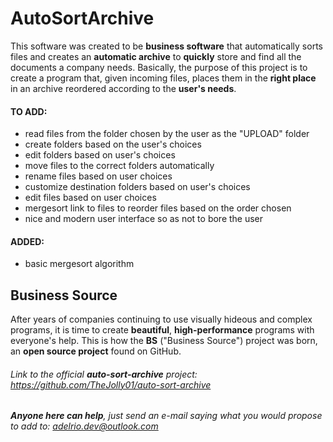 # AutoSortArchive
This software was created to be **business software** that automatically sorts files and creates an **automatic archive** to **quickly** store and find all the documents a company needs.
Basically, the purpose of this project is to create a program that, given incoming files, places them in the **right place** in an archive reordered according to the **user's needs**.

#### TO ADD:
- read files from the folder chosen by the user as the "UPLOAD" folder
- create folders based on the user's choices
- edit folders based on user's choices 
- move files to the correct folders automatically
- rename files based on user choices
- customize destination folders based on user's choices
- edit files based on user choices
- mergesort link to files to reorder files based on the order chosen
- nice and modern user interface so as not to bore the user

#### ADDED:
- basic mergesort algorithm

## Business Source
After years of companies continuing to use visually hideous and complex programs, it is time to create **beautiful**, **high-performance** programs with everyone's help. This is how the **BS** ("Business Source") project was born, an **open source project** found on GitHub.

###### Link to the official **auto-sort-archive** project: https://github.com/TheJolly01/auto-sort-archive
 
###### **Anyone here can help**, just send an e-mail saying what you would propose to add to: adelrio.dev@outlook.com
